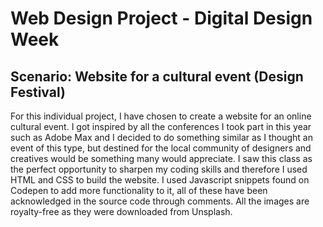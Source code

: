 # Web Design Project - Digital Design Week

## Scenario: Website for a cultural event (Design Festival)

For this individual project, I have chosen to create a website for an online cultural event. I got inspired by all the conferences I took part in this year such as Adobe Max and I decided to do something similar as I thought an event of this type, but destined for the local community of designers and creatives would be something many would appreciate. I saw this class as the perfect opportunity to sharpen my coding skills and therefore I used HTML and CSS to build the website. I used Javascript snippets found on Codepen to add more functionality to it, all of these have been acknowledged in the source code through comments. All the images are royalty-free as they were downloaded from Unsplash.
